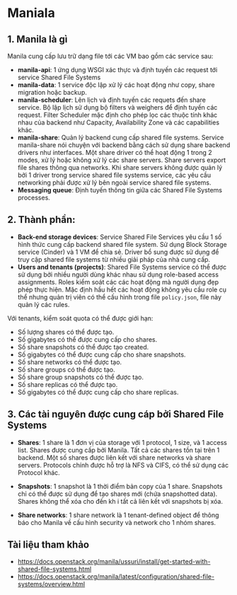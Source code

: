# Maniala
## 1. Manila là gì
Manila cung cấp lưu trữ dạng file tới các VM bao gồm các service sau:

- **manila-api**: 1 ứng dụng WSGI xác thực và định tuyến các request tới service Shared File Systems
- **manila-data**: 1 service độc lập xử lý các hoạt động như copy, share migration hoặc backup.
- **manila-scheduler**: Lên lịch và định tuyến các requets đến share service. Bộ lập lịch sử dụng bộ filters và weighers để định tuyến các request. Filter Scheduler mặc định cho phép lọc các thuộc tính khác nhau của backend như Capacity, Availability Zone và các capabilities khác.
- **manila-share**: Quản lý backend cung cấp shared file systems. Service manila-share nói chuyện với backend bằng cách sử dụng share backend drivers như interfaces. Một share driver có thể hoạt động 1 trong 2 modes, xử lý hoặc không xử lý các share servers. Share servers export file shares thông qua networks. Khi share servers không được quản lý bởi 1 driver trong service shared file systems service, các yêu cầu networking phải được xử lý bên ngoài service shared file systems.
- **Messaging queue**: Định tuyến thông tin giữa các Shared File Systems processes.
## 2. Thành phần:
- **Back-end storage devices**: Service Shared File Services yêu cầu 1 số hình thức cung cấp backend shared file system. Sử dụng Block Storage service (Cinder) và 1 VM để chia sẻ. Driver bổ sung được sử dụng để truy cập shared file systems từ nhiều giải pháp của nhà cung cấp.
- **Users and tenants (projects)**: Shared File Systems service có thể được sử dụng bởi nhiều người dùng khác nhau sử dụng role-based access assignments. Roles kiểm soát các các hoạt động mà người dụng đẹp phép thực hiện. Mặc định hầu hết các hoạt động không yêu cầu role cụ thể nhưng quản trị viên có thể cấu hình trong file `policy.json`, file này quản lý các rules.

Với tenants, kiểm soát quota có thể được giới hạn:

- Số lượng shares có thể được tạo.
- Số gigabytes có thể được cung cấp cho shares.
- Số share snapshots có thể được tạo created.
- Số gigabytes có thể được cung cấp cho share snapshots.
- Số share networks có thể được tạo.
- Số share groups có thể được tạo.
- Số share group snapshots có thể được tạo.
- Số share replicas có thể được tạo.
- Số gigabytes có thể được cung cấp cho share replicas.

## 3. Các tài nguyên được cung cáp bởi Shared File Systems

- **Shares**: 1 share là 1 đơn vị của storage với 1 protocol, 1 size, và 1 access list. Shares được cung cấp bởi Manila. Tất cả các shares tồn tại trên 1 backend. Một số shares được liên kết với share networks và share servers. Protocols chính được hỗ trợ là NFS và CIFS, có thể sử dụng các Protocol khác.

- **Snapshots**: 1 snapshot là 1 thời điểm bản copy của 1 share. Snapshots chỉ có thể được sử dụng để tạo shares mới (chứa snapshotted data). Shares không thể xóa cho đến kh i tất cả liên kết với snapshots bị xóa.

- **Share networks**: 1 share network là 1 tenant-defined object để thông báo cho Manila về cấu hình security và network cho 1 nhóm shares.

## Tài liệu tham khảo
- https://docs.openstack.org/manila/ussuri/install/get-started-with-shared-file-systems.html
- https://docs.openstack.org/manila/latest/configuration/shared-file-systems/overview.html
